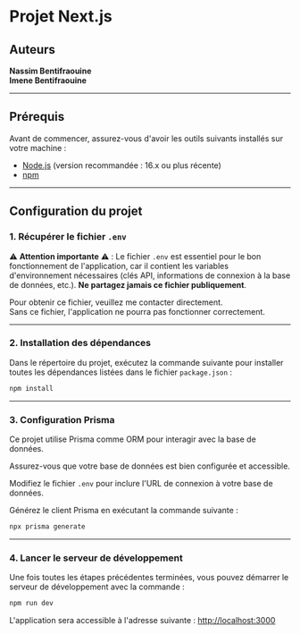 # Projet Next.js

## Auteurs
**Nassim Bentifraouine**  
**Imene Bentifraouine**

---

## Prérequis
Avant de commencer, assurez-vous d'avoir les outils suivants installés sur votre machine :

- [Node.js](https://nodejs.org/) (version recommandée : 16.x ou plus récente)
- [npm](https://www.npmjs.com/)

---

## Configuration du projet

### 1. Récupérer le fichier `.env`

⚠️ **Attention importante** ⚠️ : Le fichier `.env` est essentiel pour le bon fonctionnement de l'application, car il contient les variables d'environnement nécessaires (clés API, informations de connexion à la base de données, etc.). **Ne partagez jamais ce fichier publiquement**.

Pour obtenir ce fichier, veuillez me contacter directement.  
Sans ce fichier, l'application ne pourra pas fonctionner correctement.

---

### 2. Installation des dépendances

Dans le répertoire du projet, exécutez la commande suivante pour installer toutes les dépendances listées dans le fichier `package.json` :

```bash
npm install
```

---

### 3. Configuration Prisma

Ce projet utilise Prisma comme ORM pour interagir avec la base de données.

Assurez-vous que votre base de données est bien configurée et accessible.

Modifiez le fichier `.env` pour inclure l'URL de connexion à votre base de données.

Générez le client Prisma en exécutant la commande suivante :

```bash
npx prisma generate
```

---

### 4. Lancer le serveur de développement

Une fois toutes les étapes précédentes terminées, vous pouvez démarrer le serveur de développement avec la commande :

```bash
npm run dev
```

L'application sera accessible à l'adresse suivante : [http://localhost:3000](http://localhost:3000)
